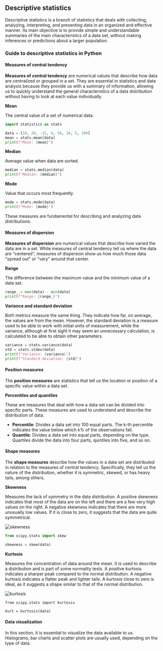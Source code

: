 ## Descriptive statistics

Descriptive statistics is a branch of statistics that deals with collecting, analyzing, interpreting, and presenting data in an organized and effective manner. Its main objective is to provide simple and understandable summaries of the main characteristics of a data set, without making inferences or predictions about a larger population.

### Guide to descriptive statistics in Python

#### Measures of central tendency

**Measures of central tendency** are numerical values that describe how data are centralized or grouped in a set. They are essential in statistics and data analysis because they provide us with a summary of information, allowing us to quickly understand the general characteristics of a data distribution without having to look at each value individually.

**Mean**

The central value of a set of numerical data.

```py
import statistics as stats

data = [10, 20, -15, 0, 50, 10, 5, 100]
mean = stats.mean(data)
print(f"Mean: {mean}")
```

**Median**

Average value when data are sorted.

```py
median = stats.median(data)
print(f"Median: {median}")
```

**Mode**

Value that occurs most frequently.

```py
mode = stats.mode(data)
print(f"Mode: {mode}")
```

These measures are fundamental for describing and analyzing data distributions.

#### Measures of dispersion

**Measures of dispersion** are numerical values that describe how varied the data are in a set. While measures of central tendency tell us where the data are "centered", measures of dispersion show us how much those data "spread out" or "vary" around that center.

**Range**

The difference between the maximum value and the minimum value of a data set.

```py
range_ = max(data) - min(data)
print(f"Range: {range_}")
```

**Variance and standard deviation**

Both metrics measure the same thing. They indicate how far, on average, the values are from the mean. However, the standard deviation is a measure used to be able to work with initial units of measurement, while the variance, although at first sight it may seem an unnecessary calculation, is calculated to be able to obtain other parameters.

```py
variance = stats.variance(data)
std = stats.stdev(data)
print(f"Variance: {variance}")
print(f"Standard deviation: {std}")
```

#### Position measures

The **position measures** are statistics that tell us the location or position of a specific value within a data set.

**Percentiles and quantiles**

These are measures that deal with how a data set can be divided into specific parts. These measures are used to understand and describe the distribution of data.

- **Percentile**: Divides a data set into 100 equal parts. The k-th percentile indicates the value below which k% of the observations fall.
- **Quantile**: Divides a data set into equal parts, depending on the type. Quartiles divide the data into four parts, quintiles into five, and so on.

#### Shape measures

The **shape measures** describe how the values in a data set are distributed in relation to the measures of central tendency. Specifically, they tell us the nature of the distribution, whether it is symmetric, skewed, or has heavy tails, among others.

**Skewness**

Measures the lack of symmetry in the data distribution. A positive skewness indicates that most of the data are on the left and there are a few very high values on the right. A negative skewness indicates that there are more unusually low values. If it is close to zero, it suggests that the data are quite symmetrical.

![skewness](https://github.com/4GeeksAcademy/machine-learning-content/blob/master/assets/skewness.png?raw=true)

```py
from scipy.stats import skew

skewness = skew(data)
```

**Kurtosis**

Measures the concentration of data around the mean. It is used to describe a distribution and is part of some normality tests. A positive kurtosis indicates a sharper peak compared to the normal distribution. A negative kurtosis indicates a flatter peak and lighter tails. A kurtosis close to zero is ideal, as it suggests a shape similar to that of the normal distribution.

![kurtosis](https://github.com/4GeeksAcademy/machine-learning-content/blob/master/assets/kurtosis.png?raw=true)

```PY
from scipy.stats import kurtosis

kurt = kurtosis(data)
```

#### Data visualization

In this section, it is essential to visualize the data available to us. Histograms, bar charts and scatter plots are usually used, depending on the type of data.
